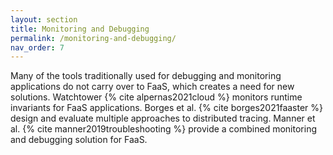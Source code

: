 ```yaml
---
layout: section
title: Monitoring and Debugging
permalink: /monitoring-and-debugging/
nav_order: 7
---
```


Many of the tools traditionally used for debugging and monitoring applications do not carry over to FaaS, which creates a need for new solutions.
Watchtower {% cite alpernas2021cloud %} monitors runtime invariants for FaaS applications.
Borges et al. {% cite borges2021faaster %} design and evaluate multiple approaches to distributed tracing.
Manner et al. {% cite manner2019troubleshooting %} provide a combined monitoring and debugging solution for FaaS.

